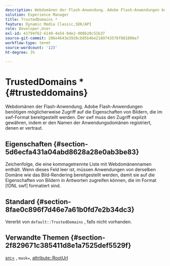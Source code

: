 ```yaml
---
description: Webdomänen der Flash-Anwendung. Adobe Flash-Anwendungen benötigen möglicherweise Zugriff auf die Eigenschaften von Bildern, die im swf-Format bereitgestellt werden. Der swf muss den Zugriff explizit gewähren, indem er den Namen der Anwendungsdomänen registriert, denen er vertraut.
solution: Experience Manager
title: TrustedDomains *
feature: Dynamic Media Classic,SDK/API
role: Developer,User
exl-id: 41794f62-6140-4e54-9de2-908b20c51b37
source-git-commit: 206e4643e3926cb85b4be2189743578f88180be7
workflow-type: tm+mt
source-wordcount: '123'
ht-degree: 3%

---
```


# TrustedDomains *{#trusteddomains}

Webdomänen der Flash-Anwendung. Adobe Flash-Anwendungen benötigen möglicherweise Zugriff auf die Eigenschaften von Bildern, die im swf-Format bereitgestellt werden. Der swf muss den Zugriff explizit gewähren, indem er den Namen der Anwendungsdomänen registriert, denen er vertraut.

## Eigenschaften {#section-5d6ecfa431a04abd8628a28e0ab3be83}

Zeichenfolge, die eine kommagetrennte Liste mit Webdomänennamen enthält. Wenn dieses Feld leer ist, müssen Anwendungen von derselben Domäne wie das Bild-Rendering bereitgestellt werden, damit sie auf die Eigenschaften von Bildern in Antworten zugreifen können, die im Format [!DNL swf] formatiert sind.

## Standard {#section-8fae0c896f7d46e7a61b0fd7e2b34dc3}

Vererbt von `default::TrustedDomains` , falls nicht vorhanden.

## Verwandte Themen {#section-2f829671c385411d8e1a7525def5529f}

[src=](../../../../../ir-api/http-protocol/image-rendering-api-ref/c-ir-http-protocol-ref/c-ir-http-protocol-command-reference/r-ir-src.md#reference-62c98abad22149d68d405ed6aaff8272) ,  `mask=`,  [attribute::RootUrl](../../../../../ir-api/material-cat/image-rendering-api-ref/c-ir-material-catalog/c-ir-attributes-reference/r-ir-rooturl.md#reference-b8d706a573814802bd6794223cc78402)
